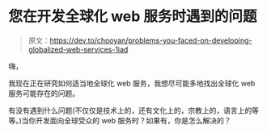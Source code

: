 # 您在开发全球化 web 服务时遇到的问题

> 原文：<https://dev.to/chooyan/problems-you-faced-on-developing-globalized-web-services-1iad>

嗨，

我现在正在研究如何适当地全球化 web 服务，我想尽可能多地找出全球化 web 服务可能存在的问题。

有没有遇到什么问题(不仅仅是技术上的，还有文化上的，宗教上的，语言上的等等。)当你开发面向全球受众的 web 服务时？如果有，你是怎么解决的？